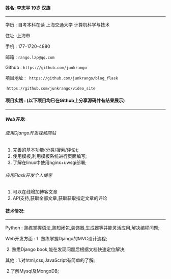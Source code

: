 #### 姓名: 李志平 19岁 汉族
---

学历 : 自考本科在读 上海交通大学 计算机科学与技术

住址 :上海市

手机 : 177-1720-4880

邮箱 :  ```rango.lzp@qq.com```

Github : ```https://github.com/junkrango```

项目地址 : ``` https://github.com/junkrango/blog_flask```

​                   ```https://github.com/junkrango/video_site```



#### 项目实践 : (以下项目均已在Github上分享源码并有结果展示)

---



##### Web开发:

###### 应用Django开发视频网站

1. 完善的基本功能(分类/搜索/评论);
2. 使用模板,利用模板系统进行页面编写;
3. 了解在linux中使用nginx+uwsgi部署;



###### 应用Flask开发个人博客

1. 可以在线增加博客文章
2. API支持,获取全部文章,获取获取指定文章的评论



#### 技术情况:

---



Python : 熟练掌握语法,熟知闭包,装饰器,生成器等并能灵活应用,解决编程问题;

Web开发方面 : 1. 熟练掌握Django的MVC设计流程;

​                           2. 熟悉Django book,能在发现问题后根据文档快速定位解决;

其他 : 1.对html,css,JavaScript有简单的了解;

​           2.了解Mysql及MongoDB;


